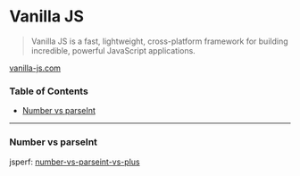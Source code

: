 # Vanilla JS
> Vanilla JS is a fast, lightweight, cross-platform framework for building incredible, powerful JavaScript applications.

[vanilla-js.com](http://vanilla-js.com)

### Table of Contents
* [Number vs parseInt](#number-vs-parseint)

---

### Number vs parseInt

jsperf: [number-vs-parseint-vs-plus](https://jsperf.com/number-vs-parseint-vs-plus/3)
